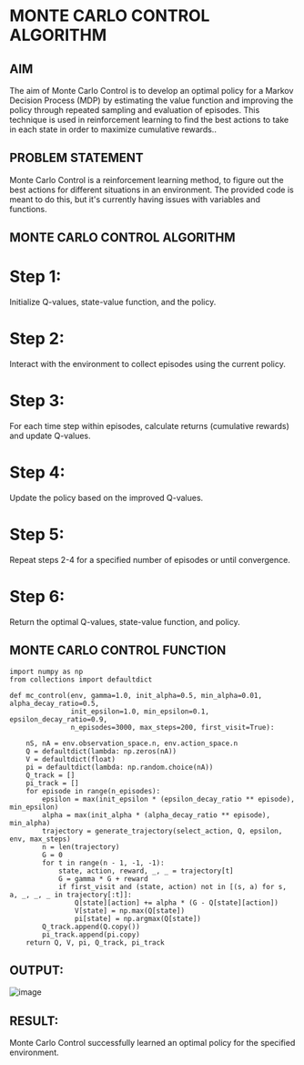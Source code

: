 # MONTE CARLO CONTROL ALGORITHM

## AIM
The aim of Monte Carlo Control is to develop an optimal policy for a Markov Decision Process (MDP) by estimating the value function and improving the policy through repeated sampling and evaluation of episodes. This technique is used in reinforcement learning to find the best actions to take in each state in order to maximize cumulative rewards..

## PROBLEM STATEMENT
Monte Carlo Control is a reinforcement learning method, to figure out the best actions for different situations in an environment. The provided code is meant to do this, but it's currently having issues with variables and functions.

## MONTE CARLO CONTROL ALGORITHM
# Step 1:
Initialize Q-values, state-value function, and the policy.

# Step 2:
Interact with the environment to collect episodes using the current policy.

# Step 3:
For each time step within episodes, calculate returns (cumulative rewards) and update Q-values.

# Step 4:
Update the policy based on the improved Q-values.

# Step 5:
Repeat steps 2-4 for a specified number of episodes or until convergence.

# Step 6:
Return the optimal Q-values, state-value function, and policy.

## MONTE CARLO CONTROL FUNCTION
```
import numpy as np
from collections import defaultdict

def mc_control(env, gamma=1.0, init_alpha=0.5, min_alpha=0.01, alpha_decay_ratio=0.5,
               init_epsilon=1.0, min_epsilon=0.1, epsilon_decay_ratio=0.9,
               n_episodes=3000, max_steps=200, first_visit=True):

    nS, nA = env.observation_space.n, env.action_space.n
    Q = defaultdict(lambda: np.zeros(nA))
    V = defaultdict(float)
    pi = defaultdict(lambda: np.random.choice(nA))  
    Q_track = []
    pi_track = []
    for episode in range(n_episodes):
        epsilon = max(init_epsilon * (epsilon_decay_ratio ** episode), min_epsilon)
        alpha = max(init_alpha * (alpha_decay_ratio ** episode), min_alpha)  
        trajectory = generate_trajectory(select_action, Q, epsilon, env, max_steps)
        n = len(trajectory)
        G = 0  
        for t in range(n - 1, -1, -1):
            state, action, reward, _, _ = trajectory[t]
            G = gamma * G + reward
            if first_visit and (state, action) not in [(s, a) for s, a, _, _, _ in trajectory[:t]]:
                Q[state][action] += alpha * (G - Q[state][action])
                V[state] = np.max(Q[state])
                pi[state] = np.argmax(Q[state])
        Q_track.append(Q.copy())
        pi_track.append(pi.copy)
    return Q, V, pi, Q_track, pi_track
```

## OUTPUT:
![image](https://github.com/Saibandhavi75/monte-carlo-control/assets/94208895/ec6c5445-1af7-4d78-ac2b-b79f9f0ca49b)


## RESULT:

Monte Carlo Control successfully learned an optimal policy for the specified environment.
